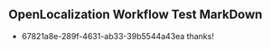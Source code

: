 ## OpenLocalization Workflow Test MarkDown
* 67821a8e-289f-4631-ab33-39b5544a43ea thanks!

<!--HONumber=Aug16_HO3-->



